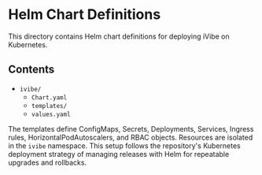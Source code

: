 # Helm Chart Definitions

This directory contains Helm chart definitions for deploying iVibe on Kubernetes.

## Contents
- `ivibe/`
  - `Chart.yaml`
  - `templates/`
  - `values.yaml`

The templates define ConfigMaps, Secrets, Deployments, Services, Ingress rules, HorizontalPodAutoscalers, and RBAC objects. Resources are isolated in the `ivibe` namespace. This setup follows the repository's Kubernetes deployment strategy of managing releases with Helm for repeatable upgrades and rollbacks.

